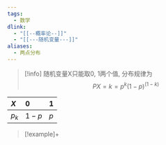 ```yaml
---
tags:
  - 数学
dlink:
  - "[[--概率论--]]"
  - "[[---随机变量---]]"
aliases:
  - 两点分布
---
```

>[!info] 
随机变量X只能取0, 1两个值, 分布规律为$$P{X=k}=p^{k}(1-p)^(1-k)$$
>
| $X$     | 0     | 1     |
|:-----|:-----|:-----|
| $p_{k}$     | $1-p$     | $p$     |


>[!example]+

